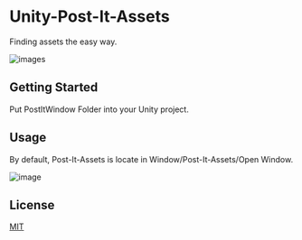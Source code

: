# Unity-Post-It-Assets

Finding assets the easy way.

![images](https://github.com/jayshihchou/Unity-post-it-assets/blob/master/Images/PostItAssets.png)

## Getting Started

Put PostItWindow Folder into your Unity project.

## Usage

By default, Post-It-Assets is locate in Window/Post-It-Assets/Open Window.

![image](https://github.com/jayshihchou/Unity-post-it-assets/blob/master/Images/FindWindowPath.png)


## License
[MIT](https://github.com/jayshihchou/Unity-post-it-assets/blob/master/LICENSE)
